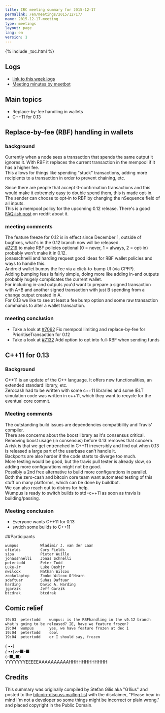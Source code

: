 ```yaml
---
title: IRC meeting summary for 2015-12-17
permalink: /en/meetings/2015/12/17/
name: 2015-12-17-meeting
type: meetings
layout: page
lang: en
version: 1
---
```

{% include _toc.html %}

## Logs

- [link to this week logs](http://bitcoinstats.com/irc/bitcoin-dev/logs/2015/12/17#l1450378915.0)  
- [Meeting minutes by meetbot](http://www.erisian.com.au/meetbot/bitcoin-dev/2015/bitcoin-dev.2015-12-17-19.01.html) 

## Main topics  

- Replace-by-fee handling in wallets   
- C++11 for 0.13

## Replace-by-fee (RBF) handling in wallets

### background  

Currently when a node sees a transaction that spends the same output it ignores it. With RBF it replaces the current transaction in the mempool if it has a higher fee.   
This allows for things like spending "stuck" transactions, adding more recipients to a transaction in order to prevent chaining, etc.  

Since there are people that accept 0-confirmation transactions and this would make it extremely easy to double spend them, this is made opt-in.  
The sender can choose to opt-in to RBF by changing the nSequence field of all inputs.   
This is a mempool policy for the upcoming 0.12 release.
There's a good [FAQ-ish post](https://np.reddit.com/r/Bitcoin/comments/3urm8o/optin_rbf_is_misunderstood_ask_questions_about_it/) on reddit about it.

### meeting comments

The feature freeze for 0.12 is in effect since December 1, outside of bugfixes, what's in the 0.12 branch now will be released.  
[#7219](https://github.com/bitcoin/bitcoin/pull/7219) to make RBF policies optional (0 = never, 1 = always, 2 = opt-in) probably won't make it in 0.12.  
jonasschnelli and harding request good ideas for RBF wallet policies and ways to handle this.  
Android wallet bumps the fee via a click-to-bump UI (via CPFP).  
Adding bumping fees is fairly simple, doing more like adding in-and outputs probably hugely complicates the current wallet.  
For including in-and outputs you'd want to prepare a signed transaction with A+B and another signed transaction with just B spending from a change output created in A.  
For 0.13 we like to see at least a fee bump option and some raw transaction commands to alter a wallet transaction.  

### meeting conclusion  

- Take a look at [#7062](https://github.com/bitcoin/bitcoin/pull/7062) Fix mempool limiting and replace-by-fee for PrioritiseTransaction for 0.12  
- Take a look at [#7132](https://github.com/bitcoin/bitcoin/pull/7132) Add option to opt into full-RBF when sending funds

## C++11 for 0.13

### Background

C++11 is an update of the C++ language. It offers new functionalities, an extended standard library, etc.  
Zerocash had to be written with some c++11 libraries and some IBLT simulation code was written in c++11, which they want to recycle for the eventual core commit.  

### Meeting comments

The outstanding build issues are dependencies compatibility and Travis' compiler.  
There are concerns about the boost library as it's consensus critical. Removing boost usage (in consensus) before 0.13 removes that concern.  
A risk is that we get entrenched in C++11 irreversibly and find out when 0.13 is released a large part of the userbase can't handle it.  
Backports are also harder if the code starts to diverge too much.  
More testing would be good, but the travis pull tester is already slow, so adding more configurations might not be good.  
Possibly a 2nd free alternative to build more configurations in parallel.  
Both the zero-cash and bitcoin core team want automated testing of this stuff on many platforms, which can be done by buildbot.   
We can also reach out to distros for help.    
Wumpus is ready to switch builds to std=c++11 as soon as travis is building/passing.  

### Meeting conclusion

- Everyone wants C++11 for 0.13  
- swtich some builds to C++11

##Participants

    wumpus          Wladimir J. van der Laan 
    cfields         Cory Fields  
    sipa            Pieter Wuille  
    jonasshnelli    Jonas Schnelli  
    petertodd       Peter Todd  
    Luke-Jr         Luke Dashjr  
    nwilcox         Nathan Wilcox     
    zookolaptop     Zooko Wilcox-O'Hearn  
    sdaftuar        Suhas Daftuar  
    harding         David A. Harding  
    jgarzik         Jeff Garzik  
    btcdrak         btcdrak  

## Comic relief

    19:03  petertodd    wumpus: is the RBFhandling in the v0.12 branch what's going to be released? IE, have we feature frozen?  
    19:04  wumpus       yes, we have feature frozen at dec 1  
    19:04  petertodd    cool  
    19:04  petertodd    or I should say, frozen  

( •_•)  
( •_•)>⌐■-■  
 ﻿(⌐■_■)  
YYYYYYYEEEEEAAAAAAAAAAHHHHHHHHHHHH

## Credits

This summary was originally compiled by Stefan Gilis aka "G1lius" and posted to the [bitcoin-discuss mailing list][meetingsource] with the disclaimer, "Please bear in mind I'm not a developer so some things might be incorrect or plain wrong." and placed copyright in the Public Domain.

[meetingsource]: http://lists.linuxfoundation.org/pipermail/bitcoin-discuss/2015-December/000039.html
